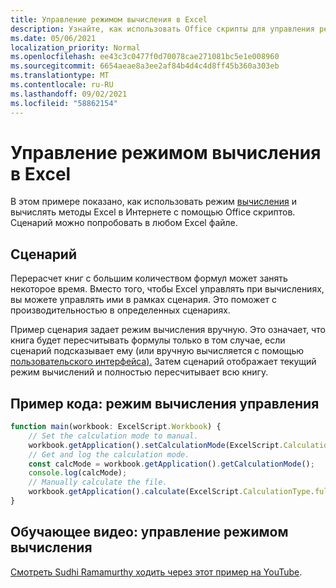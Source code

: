 ```yaml
---
title: Управление режимом вычисления в Excel
description: Узнайте, как использовать Office скрипты для управления режимом вычисления в Excel в Интернете.
ms.date: 05/06/2021
localization_priority: Normal
ms.openlocfilehash: ee43c3c0477f0d70078cae271081bc5e1e008960
ms.sourcegitcommit: 6654aeae8a3ee2af84b4d4c4d8ff45b360a303eb
ms.translationtype: MT
ms.contentlocale: ru-RU
ms.lasthandoff: 09/02/2021
ms.locfileid: "58862154"
---
```

# <a name="manage-calculation-mode-in-excel"></a>Управление режимом вычисления в Excel

В этом примере показано, как использовать режим [вычисления](/javascript/api/office-scripts/excelscript/excelscript.calculationmode) и вычислять методы Excel в Интернете с помощью Office скриптов. Сценарий можно попробовать в любом Excel файле.

## <a name="scenario"></a>Сценарий

Перерасчет книг с большим количеством формул может занять некоторое время. Вместо того, чтобы Excel управлять при вычислениях, вы можете управлять ими в рамках сценария. Это поможет с производительностью в определенных сценариях.

Пример сценария задает режим вычисления вручную. Это означает, что книга будет пересчитывать формулы только в том случае, если сценарий подсказывает ему (или вручную вычисляется с помощью [пользовательского интерфейса).](https://support.microsoft.com/office/73fc7dac-91cf-4d36-86e8-67124f6bcce4) Затем сценарий отображает текущий режим вычислений и полностью пересчитывает всю книгу.

## <a name="sample-code-control-calculation-mode"></a>Пример кода: режим вычисления управления

```TypeScript
function main(workbook: ExcelScript.Workbook) {
    // Set the calculation mode to manual.
    workbook.getApplication().setCalculationMode(ExcelScript.CalculationMode.manual);
    // Get and log the calculation mode.
    const calcMode = workbook.getApplication().getCalculationMode();    
    console.log(calcMode);
    // Manually calculate the file.
    workbook.getApplication().calculate(ExcelScript.CalculationType.full);
}
```

## <a name="training-video-manage-calculation-mode"></a>Обучающее видео: управление режимом вычисления

[Смотреть Sudhi Ramamurthy ходить через этот пример на YouTube](https://youtu.be/iw6O8QH01CI).
